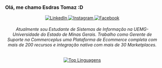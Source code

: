 ### Olá, me chamo Esdras Tomaz :D

<div align="center">

<a href="https://www.linkedin.com/in/esdras-tomaz-6943a81a0/" target="_blank">
	<img src="https://img.shields.io/badge/LinkedIn-%230077B5.svg?&style=flat-square&logo=linkedin&logoColor=white" alt="LinkedIn">
</a>

<a href="https://www.instagram.com/esdrastomaz" target="_blank">
	<img src="https://img.shields.io/badge/Instagram-%23E4405F.svg?&style=flat-square&logo=instagram&logoColor=white" alt="Instagram">
</a>

<a href="https://www.facebook.com/esdras.tomaz" target="_blank">
	<img src="https://img.shields.io/badge/Facebook-%231877F2.svg?&style=flat-square&logo=facebook&logoColor=white" alt="Facebook">
</a>

###### Atualmente sou Estudante de Sistemas de Informação na UEMG-Universidade do Estado de Minas Gerais. Trabalho como Gerente de Suporte na Commerceplus uma Plataforma de Ecommerce completa com mais de 200 recursos e integração nativa com mais de 30 Marketplaces.


[![Top Linguagens](https://github-readme-stats.vercel.app/api/top-langs/?username=esdrastomaz&layout=compact)](https://github.com/esdrastomaz/github-readme-stats)
